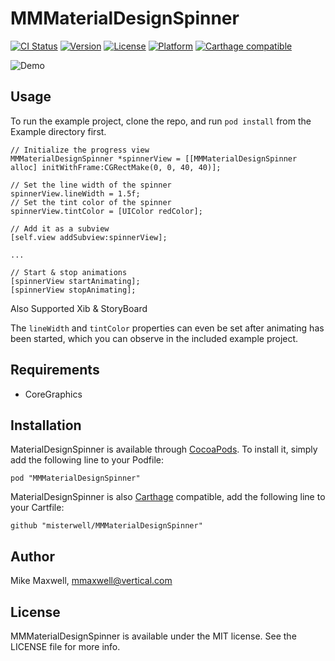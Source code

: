 # MMMaterialDesignSpinner

[![CI Status](http://img.shields.io/travis/misterwell/MMMaterialDesignSpinner.svg?style=flat)](https://travis-ci.org/misterwell/MMMaterialDesignSpinner)
[![Version](https://img.shields.io/cocoapods/v/MMMaterialDesignSpinner.svg?style=flat)](http://cocoadocs.org/docsets/MMMaterialDesignSpinner)
[![License](https://img.shields.io/cocoapods/l/MMMaterialDesignSpinner.svg?style=flat)](http://cocoadocs.org/docsets/MMMaterialDesignSpinner)
[![Platform](https://img.shields.io/cocoapods/p/MMMaterialDesignSpinner.svg?style=flat)](http://cocoadocs.org/docsets/MMMaterialDesignSpinner)
[![Carthage compatible](https://img.shields.io/badge/Carthage-compatible-4BC51D.svg?style=flat)](https://github.com/Carthage/Carthage)

![Demo](https://raw.githubusercontent.com/misterwell/MMMaterialDesignSpinner/master/Demo.gif "Pod Demo")

## Usage

To run the example project, clone the repo, and run `pod install` from the Example directory first.

``` objc
// Initialize the progress view
MMMaterialDesignSpinner *spinnerView = [[MMMaterialDesignSpinner alloc] initWithFrame:CGRectMake(0, 0, 40, 40)];

// Set the line width of the spinner
spinnerView.lineWidth = 1.5f;
// Set the tint color of the spinner
spinnerView.tintColor = [UIColor redColor];

// Add it as a subview
[self.view addSubview:spinnerView];

...

// Start & stop animations
[spinnerView startAnimating];
[spinnerView stopAnimating];

```
Also Supported Xib & StoryBoard


The `lineWidth` and `tintColor` properties can even be set after animating has been started, which you can observe in the included example project.

## Requirements
* CoreGraphics

## Installation

MaterialDesignSpinner is available through [CocoaPods](http://cocoapods.org). To install
it, simply add the following line to your Podfile:

    pod "MMMaterialDesignSpinner"

MaterialDesignSpinner is also [Carthage](https://github.com/Carthage/Carthage) compatible, add the following line to your Cartfile:

    github "misterwell/MMMaterialDesignSpinner"

## Author

Mike Maxwell, mmaxwell@vertical.com

## License

MMMaterialDesignSpinner is available under the MIT license. See the LICENSE file for more info.

